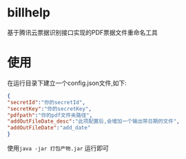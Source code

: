 # billhelp
基于腾讯云票据识别接口实现的PDF票据文件重命名工具

# 使用
在运行目录下建立一个config.json文件,如下:
```json
{
"secretId":"你的secretId",
"secretKey":"你的secretKey",
"pdfpath":"你的pdf文件夹路径",
"addOutFileDate_desc":"此项配置后,会增加一个输出带日期的文件",
"addOutFileDate":"add_date"
} 

```


使用`java -jar 打包产物.jar` 运行即可
